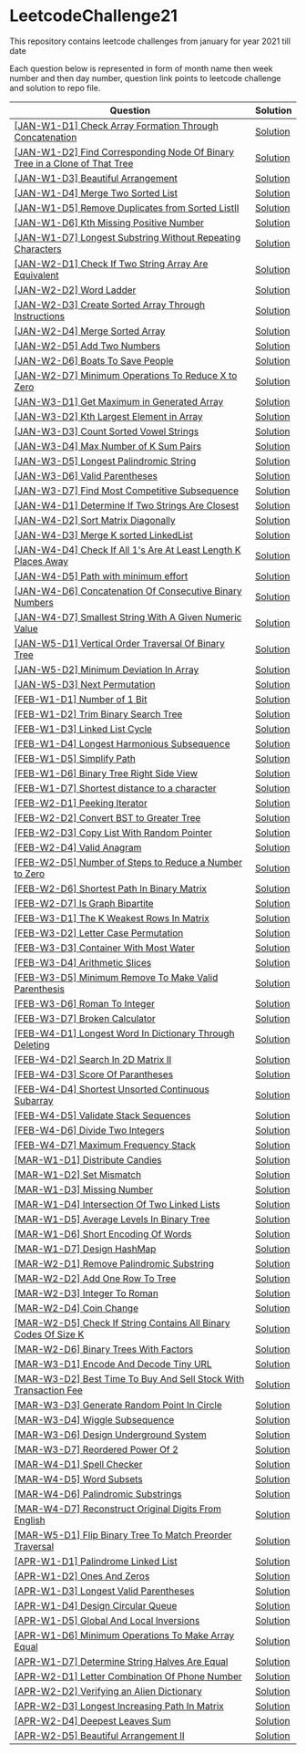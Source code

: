 # LeetcodeChallenge21

This repository contains leetcode challenges from january for year 2021 till date

Each question below is represented in form of month name then week number and then day number, question link points to leetcode challenge and solution to repo file.

|Question |Solution|
|---------|--------|
|[[JAN-W1-D1] Check Array Formation Through Concatenation](https://leetcode.com/explore/featured/card/january-leetcoding-challenge-2021/579/week-1-january-1st-january-7th/3589/)|[Solution](https://github.com/amrendrabagga/LeetcodeChallenge21/blob/master/src/main/java/january/week1/Day1_CheckArrayFormationThroughConcatenation.java)|
|[[JAN-W1-D2] Find Corresponding Node Of Binary Tree in a Clone of That Tree](https://leetcode.com/explore/challenge/card/january-leetcoding-challenge-2021/579/week-1-january-1st-january-7th/3590/)|[Solution](https://github.com/amrendrabagga/LeetcodeChallenge21/blob/master/src/main/java/january/week1/Day2_CorrespondingNodeOfBinaryTreeInCloneOfThatTree.java)|
|[[JAN-W1-D3] Beautiful Arrangement](https://leetcode.com/explore/challenge/card/january-leetcoding-challenge-2021/579/week-1-january-1st-january-7th/3591/)|[Solution](https://github.com/amrendrabagga/LeetcodeChallenge21/blob/master/src/main/java/january/week1/Day3_BeauifulArrangement.java)|
|[[JAN-W1-D4] Merge Two Sorted List](https://leetcode.com/explore/challenge/card/january-leetcoding-challenge-2021/579/week-1-january-1st-january-7th/3592/)|[Solution](https://github.com/amrendrabagga/LeetcodeChallenge21/blob/master/src/main/java/january/week1/Day4_MergeTwoSortedLists.java)|
|[[JAN-W1-D5] Remove Duplicates from Sorted ListII](https://leetcode.com/explore/challenge/card/january-leetcoding-challenge-2021/579/week-1-january-1st-january-7th/3593/)|[Solution](https://github.com/amrendrabagga/LeetcodeChallenge21/blob/master/src/main/java/january/week1/Day5_RemoveDuplicateFromSortedList2.java)|
|[[JAN-W1-D6] Kth Missing Positive Number](https://leetcode.com/explore/challenge/card/january-leetcoding-challenge-2021/579/week-1-january-1st-january-7th/3594/)|[Solution](https://github.com/amrendrabagga/LeetcodeChallenge21/blob/master/src/main/java/january/week1/Day6_KthMissingPositiveNumber.java)|
|[[JAN-W1-D7] Longest Substring Without Repeating Characters](https://leetcode.com/explore/challenge/card/january-leetcoding-challenge-2021/579/week-1-january-1st-january-7th/3595/)|[Solution](https://github.com/amrendrabagga/LeetcodeChallenge21/blob/master/src/main/java/january/week1/Day7_LongestSubstringWithoutRepeatingCharacters.java)|
|[[JAN-W2-D1] Check If Two String Array Are Equivalent](https://leetcode.com/explore/challenge/card/january-leetcoding-challenge-2021/580/week-2-january-8th-january-14th/3597/)|[Solution](https://github.com/amrendrabagga/LeetcodeChallenge21/blob/master/src/main/java/january/week2/Day1_CheckIfTwoStringArrayAreEquivalent.java)|
|[[JAN-W2-D2] Word Ladder](https://leetcode.com/explore/challenge/card/january-leetcoding-challenge-2021/580/week-2-january-8th-january-14th/3598/)|[Solution](https://github.com/amrendrabagga/LeetcodeChallenge21/blob/master/src/main/java/january/week2/Day2_WordLadder.java)|
|[[JAN-W2-D3] Create Sorted Array Through Instructions](https://leetcode.com/explore/challenge/card/january-leetcoding-challenge-2021/580/week-2-january-8th-january-14th/3599/)|[Solution](https://github.com/amrendrabagga/LeetcodeChallenge21/blob/master/src/main/java/january/week2/Day3_CreateSortedArrayThroughInstructions.java)|
|[[JAN-W2-D4] Merge Sorted Array](https://leetcode.com/explore/challenge/card/january-leetcoding-challenge-2021/580/week-2-january-8th-january-14th/3600/)|[Solution](https://github.com/amrendrabagga/LeetcodeChallenge21/blob/master/src/main/java/january/week2/Day4_MergeSortedArray.java)|
|[[JAN-W2-D5] Add Two Numbers](https://leetcode.com/explore/challenge/card/january-leetcoding-challenge-2021/580/week-2-january-8th-january-14th/3601/)|[Solution](https://github.com/amrendrabagga/LeetcodeChallenge21/blob/master/src/main/java/january/week2/Day5_AddTwoNumbers.java)|
|[[JAN-W2-D6] Boats To Save People](https://leetcode.com/explore/challenge/card/january-leetcoding-challenge-2021/580/week-2-january-8th-january-14th/3602/)|[Solution](https://github.com/amrendrabagga/LeetcodeChallenge21/blob/master/src/main/java/january/week2/Day6_BoatsToSavePeople.java)|
|[[JAN-W2-D7] Minimum Operations To Reduce X to Zero](https://leetcode.com/explore/challenge/card/january-leetcoding-challenge-2021/580/week-2-january-8th-january-14th/3603/)|[Solution](https://github.com/amrendrabagga/LeetcodeChallenge21/blob/master/src/main/java/january/week2/Day7_MinimumOperationsToReduceXToZero.java)|
|[[JAN-W3-D1] Get Maximum in Generated Array](https://leetcode.com/explore/challenge/card/january-leetcoding-challenge-2021/581/week-3-january-15th-january-21st/3605/)|[Solution](https://github.com/amrendrabagga/LeetcodeChallenge21/blob/master/src/main/java/january/week3/Day1_GetMaximumInGeneratedArray.java)|
|[[JAN-W3-D2] Kth Largest Element in Array](https://leetcode.com/explore/challenge/card/january-leetcoding-challenge-2021/581/week-3-january-15th-january-21st/3606/)|[Solution](https://github.com/amrendrabagga/LeetcodeChallenge21/blob/master/src/main/java/january/week3/Day2_KthLargestElementInArray.java)|
|[[JAN-W3-D3] Count Sorted Vowel Strings](https://leetcode.com/explore/challenge/card/january-leetcoding-challenge-2021/581/week-3-january-15th-january-21st/3607/)|[Solution](https://github.com/amrendrabagga/LeetcodeChallenge21/blob/master/src/main/java/january/week3/Day3_CountSortedVowelStrings.java)|
|[[JAN-W3-D4] Max Number of K Sum Pairs](https://leetcode.com/explore/challenge/card/january-leetcoding-challenge-2021/581/week-3-january-15th-january-21st/3608/)|[Solution](https://github.com/amrendrabagga/LeetcodeChallenge21/blob/master/src/main/java/january/week3/Day4_MaxNumberOfKSumPairs.java)|
|[[JAN-W3-D5] Longest Palindromic String](https://leetcode.com/explore/challenge/card/january-leetcoding-challenge-2021/581/week-3-january-15th-january-21st/3609/)|[Solution](https://github.com/amrendrabagga/LeetcodeChallenge21/blob/master/src/main/java/january/week3/Day5_LongestPalindromicString.java)|
|[[JAN-W3-D6] Valid Parentheses](https://leetcode.com/explore/challenge/card/january-leetcoding-challenge-2021/581/week-3-january-15th-january-21st/3610/)|[Solution](https://github.com/amrendrabagga/LeetcodeChallenge21/blob/master/src/main/java/january/week3/Day6_ValidParentheses.java)|
|[[JAN-W3-D7] Find Most Competitive Subsequence](https://leetcode.com/explore/challenge/card/january-leetcoding-challenge-2021/581/week-3-january-15th-january-21st/3611/)|[Solution](https://github.com/amrendrabagga/LeetcodeChallenge21/blob/master/src/main/java/january/week3/Day7_FindMostCompetitiveSubsequence.java)|
|[[JAN-W4-D1] Determine If Two Strings Are Closest](https://leetcode.com/explore/challenge/card/january-leetcoding-challenge-2021/582/week-4-january-22nd-january-28th/3613/)|[Solution](https://github.com/amrendrabagga/LeetcodeChallenge21/blob/master/src/main/java/january/week4/Day1_DetermineIfTwoStringsAreClose.java)|
|[[JAN-W4-D2] Sort Matrix Diagonally](https://leetcode.com/explore/challenge/card/january-leetcoding-challenge-2021/582/week-4-january-22nd-january-28th/3614/)|[Solution](https://github.com/amrendrabagga/LeetcodeChallenge21/blob/master/src/main/java/january/week4/Day2_SortMatrixDiagonally.java)|
|[[JAN-W4-D3] Merge K sorted LinkedList](https://leetcode.com/explore/challenge/card/january-leetcoding-challenge-2021/582/week-4-january-22nd-january-28th/3615/)|[Solution](https://github.com/amrendrabagga/LeetcodeChallenge21/blob/master/src/main/java/january/week4/Day3_MergeKSortedList.java)|
|[[JAN-W4-D4] Check If All 1's Are At Least Length K Places Away](https://leetcode.com/explore/challenge/card/january-leetcoding-challenge-2021/582/week-4-january-22nd-january-28th/3616/)|[Solution](https://github.com/amrendrabagga/LeetcodeChallenge21/blob/master/src/main/java/january/week4/Day4_CheckIfAllOnesAreAtleastLengthKPlacesAway.java)|
|[[JAN-W4-D5] Path with minimum effort](https://leetcode.com/explore/challenge/card/january-leetcoding-challenge-2021/582/week-4-january-22nd-january-28th/3617/)|[Solution](https://github.com/amrendrabagga/LeetcodeChallenge21/blob/master/src/main/java/january/week4/Day5_PathWithMinimumEffort.java)|
|[[JAN-W4-D6] Concatenation Of Consecutive Binary Numbers](https://leetcode.com/explore/challenge/card/january-leetcoding-challenge-2021/582/week-4-january-22nd-january-28th/3618/)|[Solution](https://github.com/amrendrabagga/LeetcodeChallenge21/blob/master/src/main/java/january/week4/Day6_ConcatenationOfConsecutiveBinaryNumbers.java)|
|[[JAN-W4-D7] Smallest String With A Given Numeric Value](https://leetcode.com/explore/challenge/card/january-leetcoding-challenge-2021/582/week-4-january-22nd-january-28th/3619/)|[Solution](https://github.com/amrendrabagga/LeetcodeChallenge21/blob/master/src/main/java/january/week4/Day7_SmallestStringWithAGivenNumbericValue.java)|
|[[JAN-W5-D1] Vertical Order Traversal Of Binary Tree](https://leetcode.com/explore/challenge/card/january-leetcoding-challenge-2021/583/week-5-january-29th-january-31st/3621/)|[Solution](https://github.com/amrendrabagga/LeetcodeChallenge21/blob/master/src/main/java/january/week5/Day1_VerticalOrderTraversalOfBinaryTree.java)|
|[[JAN-W5-D2] Minimum Deviation In Array](https://leetcode.com/explore/challenge/card/january-leetcoding-challenge-2021/583/week-5-january-29th-january-31st/3622/)|[Solution](https://github.com/amrendrabagga/LeetcodeChallenge21/blob/master/src/main/java/january/week5/Day2_MinimizeDeviationInArray.java)|
|[[JAN-W5-D3] Next Permutation](https://leetcode.com/explore/challenge/card/january-leetcoding-challenge-2021/583/week-5-january-29th-january-31st/3623/)|[Solution](https://github.com/amrendrabagga/LeetcodeChallenge21/blob/master/src/main/java/january/week5/Day3_NextPermutation.java)|
|[[FEB-W1-D1] Number of 1 Bit](https://leetcode.com/explore/featured/card/february-leetcoding-challenge-2021/584/week-1-february-1st-february-7th/3625/)|[Solution](https://github.com/amrendrabagga/LeetcodeChallenge21/blob/master/src/main/java/february/week1/Day1_NumberOf1Bits.java)|
|[[FEB-W1-D2] Trim Binary Search Tree](https://leetcode.com/explore/challenge/card/february-leetcoding-challenge-2021/584/week-1-february-1st-february-7th/3626/)|[Solution](https://github.com/amrendrabagga/LeetcodeChallenge21/blob/master/src/main/java/february/week1/Day2_TrimBinarySearchTree.java)|
|[[FEB-W1-D3] Linked List Cycle](https://leetcode.com/explore/challenge/card/february-leetcoding-challenge-2021/584/week-1-february-1st-february-7th/3627/)|[Solution](https://github.com/amrendrabagga/LeetcodeChallenge21/blob/master/src/main/java/february/week1/Day3_LinkedListCycle.java)|
|[[FEB-W1-D4] Longest Harmonious Subsequence](https://leetcode.com/explore/challenge/card/february-leetcoding-challenge-2021/584/week-1-february-1st-february-7th/3628/)|[Solution](https://github.com/amrendrabagga/LeetcodeChallenge21/blob/master/src/main/java/february/week1/Day4_LongestHarmoniousSubsequence.java)|
|[[FEB-W1-D5] Simplify Path](https://leetcode.com/explore/challenge/card/february-leetcoding-challenge-2021/584/week-1-february-1st-february-7th/3629/)|[Solution](https://github.com/amrendrabagga/LeetcodeChallenge21/blob/master/src/main/java/february/week1/Day5_SimplifyPath.java)|
|[[FEB-W1-D6] Binary Tree Right Side View](https://leetcode.com/explore/challenge/card/february-leetcoding-challenge-2021/584/week-1-february-1st-february-7th/3630/)|[Solution](https://github.com/amrendrabagga/LeetcodeChallenge21/blob/master/src/main/java/february/week1/Day6_BinaryTreeRIghtSideView.java)|
|[[FEB-W1-D7] Shortest distance to a character](https://leetcode.com/explore/challenge/card/february-leetcoding-challenge-2021/584/week-1-february-1st-february-7th/3631/)|[Solution](https://github.com/amrendrabagga/LeetcodeChallenge21/blob/master/src/main/java/february/week1/Day7_ShortestDistanceToACharacter.java)|
|[[FEB-W2-D1] Peeking Iterator](https://leetcode.com/explore/challenge/card/february-leetcoding-challenge-2021/585/week-2-february-8th-february-14th/3633/)|[Solution](https://github.com/amrendrabagga/LeetcodeChallenge21/blob/master/src/main/java/february/week2/Day1_PeekingIterator.java)|
|[[FEB-W2-D2] Convert BST to Greater Tree](https://leetcode.com/explore/challenge/card/february-leetcoding-challenge-2021/585/week-2-february-8th-february-14th/3634/)|[Solution](https://github.com/amrendrabagga/LeetcodeChallenge21/blob/master/src/main/java/february/week2/Day2_ConvertBSTToGreaterTree.java)|
|[[FEB-W2-D3] Copy List With Random Pointer](https://leetcode.com/explore/challenge/card/february-leetcoding-challenge-2021/585/week-2-february-8th-february-14th/3635/)|[Solution](https://github.com/amrendrabagga/LeetcodeChallenge21/blob/master/src/main/java/february/week2/Day3_CopyListWithRandomPointer.java)|
|[[FEB-W2-D4] Valid Anagram](https://leetcode.com/explore/challenge/card/february-leetcoding-challenge-2021/585/week-2-february-8th-february-14th/3636/)|[Solution](https://github.com/amrendrabagga/LeetcodeChallenge21/blob/master/src/main/java/february/week2/Day4_ValidAnagram.java)|
|[[FEB-W2-D5] Number of Steps to Reduce a Number to Zero](https://leetcode.com/explore/challenge/card/february-leetcoding-challenge-2021/585/week-2-february-8th-february-14th/3637/)|[Solution](https://github.com/amrendrabagga/LeetcodeChallenge21/blob/master/src/main/java/february/week2/Day5_NumberOfStepsToReduceANumberToZero.java)|
|[[FEB-W2-D6] Shortest Path In Binary Matrix](https://leetcode.com/explore/challenge/card/february-leetcoding-challenge-2021/585/week-2-february-8th-february-14th/3638/)|[Solution](https://github.com/amrendrabagga/LeetcodeChallenge21/blob/master/src/main/java/february/week2/Day6_ShortestPathInBinaryMatrix.java)|
|[[FEB-W2-D7] Is Graph Bipartite](https://leetcode.com/explore/challenge/card/february-leetcoding-challenge-2021/585/week-2-february-8th-february-14th/3639/)|[Solution](https://github.com/amrendrabagga/LeetcodeChallenge21/blob/master/src/main/java/february/week2/Day7_IsGraphBipartite.java)|
|[[FEB-W3-D1] The K Weakest Rows In Matrix](https://leetcode.com/explore/challenge/card/february-leetcoding-challenge-2021/586/week-3-february-15th-february-21st/3641/)|[Solution](https://github.com/amrendrabagga/LeetcodeChallenge21/blob/master/src/main/java/february/week3/Day1_TheKWeakestRowsInMatrix.java)|
|[[FEB-W3-D2] Letter Case Permutation](https://leetcode.com/explore/challenge/card/february-leetcoding-challenge-2021/586/week-3-february-15th-february-21st/3642/)|[Solution](https://github.com/amrendrabagga/LeetcodeChallenge21/blob/master/src/main/java/february/week3/Day2_LetterCasePermutation.java)|
|[[FEB-W3-D3] Container With Most Water](https://leetcode.com/explore/challenge/card/february-leetcoding-challenge-2021/586/week-3-february-15th-february-21st/3643/)|[Solution](https://github.com/amrendrabagga/LeetcodeChallenge21/blob/master/src/main/java/february/week3/Day3_ContainerWithMostWater.java)|
|[[FEB-W3-D4] Arithmetic Slices](https://leetcode.com/explore/challenge/card/february-leetcoding-challenge-2021/586/week-3-february-15th-february-21st/3644/)|[Solution](https://github.com/amrendrabagga/LeetcodeChallenge21/blob/master/src/main/java/february/week3/Day4_ArithmeticSlices.java)|
|[[FEB-W3-D5] Minimum Remove To Make Valid Parenthesis](https://leetcode.com/explore/challenge/card/february-leetcoding-challenge-2021/586/week-3-february-15th-february-21st/3645/)|[Solution](https://github.com/amrendrabagga/LeetcodeChallenge21/blob/master/src/main/java/february/week3/Day5_MinimumRemoveToMakeValidParenthesis.java)|
|[[FEB-W3-D6] Roman To Integer](https://leetcode.com/explore/challenge/card/february-leetcoding-challenge-2021/586/week-3-february-15th-february-21st/3646/)|[Solution](https://github.com/amrendrabagga/LeetcodeChallenge21/blob/master/src/main/java/february/week3/Day6_RomanToInteger.java)|
|[[FEB-W3-D7] Broken Calculator](https://leetcode.com/explore/challenge/card/february-leetcoding-challenge-2021/586/week-3-february-15th-february-21st/3647/)|[Solution](https://github.com/amrendrabagga/LeetcodeChallenge21/blob/master/src/main/java/february/week3/Day7_BrokenCalculator.java)|
|[[FEB-W4-D1] Longest Word In Dictionary Through Deleting](https://leetcode.com/explore/challenge/card/february-leetcoding-challenge-2021/587/week-4-february-22nd-february-28th/3649/)|[Solution](https://github.com/amrendrabagga/LeetcodeChallenge21/blob/master/src/main/java/february/week4/Day1_LongestWordInDictionaryThroughDeleting.java)|
|[[FEB-W4-D2] Search In 2D Matrix II](https://leetcode.com/explore/challenge/card/february-leetcoding-challenge-2021/587/week-4-february-22nd-february-28th/3650/)|[Solution](https://github.com/amrendrabagga/LeetcodeChallenge21/blob/master/src/main/java/february/week4/Day2_SearchIn2DMatrixII.java)|
|[[FEB-W4-D3] Score Of Parantheses](https://leetcode.com/explore/challenge/card/february-leetcoding-challenge-2021/587/week-4-february-22nd-february-28th/3651/)|[Solution](https://github.com/amrendrabagga/LeetcodeChallenge21/blob/master/src/main/java/february/week4/Day3_ScoreOfParantheses.java)|
|[[FEB-W4-D4] Shortest Unsorted Continuous Subarray](https://leetcode.com/explore/challenge/card/february-leetcoding-challenge-2021/587/week-4-february-22nd-february-28th/3652/)|[Solution](https://github.com/amrendrabagga/LeetcodeChallenge21/blob/master/src/main/java/february/week4/Day4_ShortestUnsortedContinuousSubarray.java)|
|[[FEB-W4-D5] Validate Stack Sequences](https://leetcode.com/explore/challenge/card/february-leetcoding-challenge-2021/587/week-4-february-22nd-february-28th/3653/)|[Solution](https://github.com/amrendrabagga/LeetcodeChallenge21/blob/master/src/main/java/february/week4/Day5_ValidateStackSequences.java)|
|[[FEB-W4-D6] Divide Two Integers](https://leetcode.com/explore/challenge/card/february-leetcoding-challenge-2021/587/week-4-february-22nd-february-28th/3654/)|[Solution](https://github.com/amrendrabagga/LeetcodeChallenge21/blob/master/src/main/java/february/week4/Day6_DivideTwoIntegers.java)|
|[[FEB-W4-D7] Maximum Frequency Stack](https://leetcode.com/explore/challenge/card/february-leetcoding-challenge-2021/587/week-4-february-22nd-february-28th/3655/)|[Solution](https://github.com/amrendrabagga/LeetcodeChallenge21/blob/master/src/main/java/february/week4/Day7_MaximumFrequencyStack.java)|
|[[MAR-W1-D1] Distribute Candies](https://leetcode.com/explore/featured/card/march-leetcoding-challenge-2021/588/week-1-march-1st-march-7th/3657/)|[Solution](https://github.com/amrendrabagga/LeetcodeChallenge21/blob/master/src/main/java/march/week1/Day1_DistributeCandies.java)|
|[[MAR-W1-D2] Set Mismatch](https://leetcode.com/explore/challenge/card/march-leetcoding-challenge-2021/588/week-1-march-1st-march-7th/3658/)|[Solution](https://github.com/amrendrabagga/LeetcodeChallenge21/blob/master/src/main/java/march/week1/Day2_SetMismatch.java)|
|[[MAR-W1-D3] Missing Number](https://leetcode.com/explore/featured/card/march-leetcoding-challenge-2021/588/week-1-march-1st-march-7th/3659/)|[Solution](https://github.com/amrendrabagga/LeetcodeChallenge21/blob/master/src/main/java/march/week1/Day3_MissingNumber.java)|
|[[MAR-W1-D4] Intersection Of Two Linked Lists](https://leetcode.com/explore/challenge/card/march-leetcoding-challenge-2021/588/week-1-march-1st-march-7th/3660/)|[Solution](https://github.com/amrendrabagga/LeetcodeChallenge21/blob/master/src/main/java/march/week1/Day4_IntersectionOfTwoLinkedLists.java)|
|[[MAR-W1-D5] Average Levels In Binary Tree](https://leetcode.com/explore/challenge/card/march-leetcoding-challenge-2021/588/week-1-march-1st-march-7th/3661/)|[Solution](https://github.com/amrendrabagga/LeetcodeChallenge21/blob/master/src/main/java/march/week1/Day5_AverageLevelsInBinaryTree.java)|
|[[MAR-W1-D6] Short Encoding Of Words](https://leetcode.com/explore/challenge/card/march-leetcoding-challenge-2021/588/week-1-march-1st-march-7th/3662/)|[Solution](https://github.com/amrendrabagga/LeetcodeChallenge21/blob/master/src/main/java/march/week1/Day6_ShortEncodingOfWords.java)|
|[[MAR-W1-D7] Design HashMap](https://leetcode.com/explore/challenge/card/march-leetcoding-challenge-2021/588/week-1-march-1st-march-7th/3663/)|[Solution](https://github.com/amrendrabagga/LeetcodeChallenge21/blob/master/src/main/java/march/week1/Day7_DesignHashMap.java)|
|[[MAR-W2-D1] Remove Palindromic Substring](https://leetcode.com/explore/challenge/card/march-leetcoding-challenge-2021/589/week-2-march-8th-march-14th/3665/)|[Solution](https://github.com/amrendrabagga/LeetcodeChallenge21/blob/master/src/main/java/march/week2/Day1_RemovePalindromicSubstring.java)|
|[[MAR-W2-D2] Add One Row To Tree](https://leetcode.com/explore/challenge/card/march-leetcoding-challenge-2021/589/week-2-march-8th-march-14th/3666/)|[Solution](https://github.com/amrendrabagga/LeetcodeChallenge21/blob/master/src/main/java/march/week2/Day2_AddOneRowToTree.java)|
|[[MAR-W2-D3] Integer To Roman](https://leetcode.com/explore/challenge/card/march-leetcoding-challenge-2021/589/week-2-march-8th-march-14th/3667/)|[Solution](https://github.com/amrendrabagga/LeetcodeChallenge21/blob/master/src/main/java/march/week2/Day3_IntegerToRoman.java)|
|[[MAR-W2-D4] Coin Change](https://leetcode.com/explore/challenge/card/march-leetcoding-challenge-2021/589/week-2-march-8th-march-14th/3668/)|[Solution](https://github.com/amrendrabagga/LeetcodeChallenge21/blob/master/src/main/java/march/week2/Day4_CoinChange.java)|
|[[MAR-W2-D5] Check If String Contains All Binary Codes Of Size K](https://leetcode.com/explore/challenge/card/march-leetcoding-challenge-2021/589/week-2-march-8th-march-14th/3669/)|[Solution](https://github.com/amrendrabagga/LeetcodeChallenge21/blob/master/src/main/java/march/week2/Day5_CheckIfStringContainsAllBinaryCodesOfSizeK.java)|
|[[MAR-W2-D6] Binary Trees With Factors](https://leetcode.com/explore/challenge/card/march-leetcoding-challenge-2021/589/week-2-march-8th-march-14th/3670/)|[Solution](https://github.com/amrendrabagga/LeetcodeChallenge21/blob/master/src/main/java/march/week2/Day6_BinaryTreesWithFactors.java)|
|[[MAR-W3-D1] Encode And Decode Tiny URL](https://leetcode.com/explore/challenge/card/march-leetcoding-challenge-2021/590/week-3-march-15th-march-21st/3673/)|[Solution](https://github.com/amrendrabagga/LeetcodeChallenge21/blob/master/src/main/java/march/week3/Day1_EncodeAndDecodeTinyURL.java)|
|[[MAR-W3-D2] Best Time To Buy And Sell Stock With Transaction Fee](https://leetcode.com/explore/challenge/card/march-leetcoding-challenge-2021/590/week-3-march-15th-march-21st/3674/)|[Solution](https://github.com/amrendrabagga/LeetcodeChallenge21/blob/master/src/main/java/march/week3/Day2_BestTimeToBuyAndSellStockWithTransactionFee.java)|
|[[MAR-W3-D3] Generate Random Point In Circle](https://leetcode.com/explore/challenge/card/march-leetcoding-challenge-2021/590/week-3-march-15th-march-21st/3675/)|[Solution](https://github.com/amrendrabagga/LeetcodeChallenge21/blob/master/src/main/java/march/week3/Day3_GenerateRandomPointInCircle.java)|
|[[MAR-W3-D4] Wiggle Subsequence](https://leetcode.com/explore/challenge/card/march-leetcoding-challenge-2021/590/week-3-march-15th-march-21st/3676/)|[Solution](https://github.com/amrendrabagga/LeetcodeChallenge21/blob/master/src/main/java/march/week3/Day4_WiggleSubsequence.java)|
|[[MAR-W3-D6] Design Underground System](https://leetcode.com/explore/challenge/card/march-leetcoding-challenge-2021/590/week-3-march-15th-march-21st/3678/)|[Solution](https://github.com/amrendrabagga/LeetcodeChallenge21/blob/master/src/main/java/march/week3/Day6_DesignUndergroundSystem.java)|
|[[MAR-W3-D7] Reordered Power Of 2](https://leetcode.com/explore/challenge/card/march-leetcoding-challenge-2021/590/week-3-march-15th-march-21st/3679/)|[Solution](https://github.com/amrendrabagga/LeetcodeChallenge21/blob/master/src/main/java/march/week3/Day7_ReorderedPowerOf2.java)|
|[[MAR-W4-D1] Spell Checker](https://leetcode.com/explore/challenge/card/march-leetcoding-challenge-2021/591/week-4-march-22nd-march-28th/3681/)|[Solution](https://github.com/amrendrabagga/LeetcodeChallenge21/blob/master/src/main/java/march/week4/Day1_SpellChecker.java)|
|[[MAR-W4-D5] Word Subsets](https://leetcode.com/explore/challenge/card/march-leetcoding-challenge-2021/591/week-4-march-22nd-march-28th/3685/)|[Solution](https://github.com/amrendrabagga/LeetcodeChallenge21/blob/master/src/main/java/march/week4/Day5_WordSubsets.java)|
|[[MAR-W4-D6] Palindromic Substrings](https://leetcode.com/explore/challenge/card/march-leetcoding-challenge-2021/591/week-4-march-22nd-march-28th/3686/)|[Solution](https://github.com/amrendrabagga/LeetcodeChallenge21/blob/master/src/main/java/march/week4/Day6_PalindromicSubstrings.java)|
|[[MAR-W4-D7] Reconstruct Original Digits From English](https://leetcode.com/explore/challenge/card/march-leetcoding-challenge-2021/591/week-4-march-22nd-march-28th/3687/)|[Solution](https://github.com/amrendrabagga/LeetcodeChallenge21/blob/master/src/main/java/march/week4/Day7_ReconstructOriginalDigitsFromEnglish.java)|
|[[MAR-W5-D1] Flip Binary Tree To Match Preorder Traversal](https://leetcode.com/explore/challenge/card/march-leetcoding-challenge-2021/592/week-5-march-29th-march-31st/3689/)|[Solution](https://github.com/amrendrabagga/LeetcodeChallenge21/blob/master/src/main/java/march/week5/Day1_FlipBinaryTreeToMatchPreorderTraversal.java)|
|[[APR-W1-D1] Palindrome Linked List](https://leetcode.com/explore/challenge/card/april-leetcoding-challenge-2021/593/week-1-april-1st-april-7th/3693/)|[Solution](https://github.com/amrendrabagga/LeetcodeChallenge21/blob/master/src/main/java/april/week1/Day1_PalindromeLinkedList.java)|
|[[APR-W1-D2] Ones And Zeros](https://leetcode.com/explore/challenge/card/april-leetcoding-challenge-2021/593/week-1-april-1st-april-7th/3697/)|[Solution](https://github.com/amrendrabagga/LeetcodeChallenge21/blob/master/src/main/java/april/week1/Day2_OnesAndZeros.java)|
|[[APR-W1-D3] Longest Valid Parentheses](https://leetcode.com/explore/challenge/card/april-leetcoding-challenge-2021/593/week-1-april-1st-april-7th/3695/)|[Solution](https://github.com/amrendrabagga/LeetcodeChallenge21/blob/master/src/main/java/april/week1/Day3_LongestValidParentheses.java)|
|[[APR-W1-D4] Design Circular Queue](https://leetcode.com/explore/challenge/card/april-leetcoding-challenge-2021/593/week-1-april-1st-april-7th/3696/)|[Solution](https://github.com/amrendrabagga/LeetcodeChallenge21/blob/master/src/main/java/april/week1/Day4_DesignCircularQueue.java)|
|[[APR-W1-D5] Global And Local Inversions](https://leetcode.com/explore/challenge/card/april-leetcoding-challenge-2021/593/week-1-april-1st-april-7th/3697/)|[Solution](https://github.com/amrendrabagga/LeetcodeChallenge21/blob/master/src/main/java/april/week1/Day5_GlobalAndLocalInversions.java)|
|[[APR-W1-D6] Minimum Operations To Make Array Equal](https://leetcode.com/explore/challenge/card/april-leetcoding-challenge-2021/593/week-1-april-1st-april-7th/3698/)|[Solution](https://github.com/amrendrabagga/LeetcodeChallenge21/blob/master/src/main/java/april/week1/Day6_MinimumOperationsToMakeArrayEqual.java)|
|[[APR-W1-D7] Determine String Halves Are Equal](https://leetcode.com/explore/challenge/card/april-leetcoding-challenge-2021/593/week-1-april-1st-april-7th/3699/)|[Solution](https://github.com/amrendrabagga/LeetcodeChallenge21/blob/master/src/main/java/april/week1/Day7_DetermineIfStringHalvesAreEqual.java)|
|[[APR-W2-D1] Letter Combination Of Phone Number](https://leetcode.com/explore/challenge/card/april-leetcoding-challenge-2021/594/week-2-april-8th-april-14th/3701/)|[Solution](https://github.com/amrendrabagga/LeetcodeChallenge21/blob/master/src/main/java/april/week2/Day1_LetterCombinationOfPhoneNumber.java)|
|[[APR-W2-D2] Verifying an Alien Dictionary](https://leetcode.com/explore/challenge/card/april-leetcoding-challenge-2021/594/week-2-april-8th-april-14th/3702/)|[Solution](https://github.com/amrendrabagga/LeetcodeChallenge21/blob/master/src/main/java/april/week2/Day2_VerifyingAnAlienDictionary.java)|
|[[APR-W2-D3] Longest Increasing Path In Matrix](https://leetcode.com/explore/challenge/card/april-leetcoding-challenge-2021/594/week-2-april-8th-april-14th/3703/)|[Solution](https://github.com/amrendrabagga/LeetcodeChallenge21/blob/master/src/main/java/april/week2/Day3_LongestIncreasingPathInMatrix.java)|
|[[APR-W2-D4] Deepest Leaves Sum](https://leetcode.com/explore/challenge/card/april-leetcoding-challenge-2021/594/week-2-april-8th-april-14th/3704/)|[Solution](https://github.com/amrendrabagga/LeetcodeChallenge21/blob/master/src/main/java/april/week2/Day4_DeepestLeavesSum.java)|
|[[APR-W2-D5] Beautiful Arrangement II](https://leetcode.com/explore/challenge/card/april-leetcoding-challenge-2021/594/week-2-april-8th-april-14th/3705/)|[Solution](https://github.com/amrendrabagga/LeetcodeChallenge21/blob/master/src/main/java/april/week2/Day5_BeautifulArrangement2.java)|